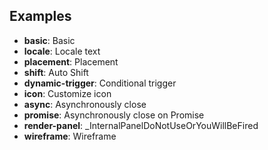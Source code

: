 ## Examples

- **basic**: Basic
- **locale**: Locale text
- **placement**: Placement
- **shift**: Auto Shift
- **dynamic-trigger**: Conditional trigger
- **icon**: Customize icon
- **async**: Asynchronously close
- **promise**: Asynchronously close on Promise
- **render-panel**: _InternalPanelDoNotUseOrYouWillBeFired
- **wireframe**: Wireframe
